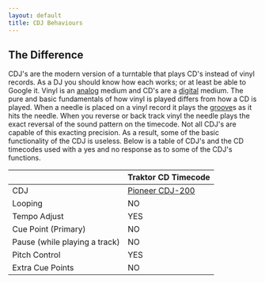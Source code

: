 ```yaml
---
layout: default
title: CDJ Behaviours
---
```

## The Difference
CDJ's are the modern version of a turntable that plays CD's instead of vinyl records. As a DJ you should know how each works; or at least be able to Google it. Vinyl is an [analog](http://en.wikipedia.org/wiki/Analog_recording) medium and CD's are a [digital](http://en.wikipedia.org/wiki/Digital_recording) medium. The pure and basic fundamentals of how vinyl is played differs from how a CD is played. When a needle is placed on a vinyl record it plays the [groove](http://en.wikipedia.org/wiki/Phonograph_record#Structure)s as it hits the needle. When you reverse or back track vinyl the needle plays the exact reversal of the sound pattern on the timecode. Not all CDJ's are capable of this exacting precision. As a result, some of the basic functionality of the CDJ is useless. Below is a table of CDJ's and the CD timecodes used with a yes and no response as to some of the CDJ's functions.

||Traktor CD Timecode|
|--- | --- |
|CDJ|[Pioneer CDJ-200](http://www.pioneerelectronics.com/PUSA/DJ/CD-DVD-Media-Players/CDJ-200)|
|Looping|NO|
|Tempo Adjust|YES|
|Cue Point (Primary)|NO|
|Pause (while playing a track)|NO|
|Pitch Control|YES|
|Extra Cue Points|NO|
